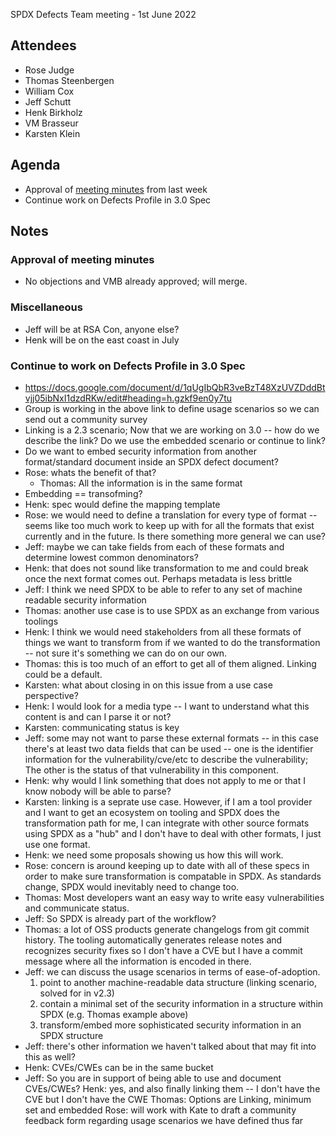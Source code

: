 SPDX Defects Team meeting - 1st June 2022

## Attendees
* Rose Judge
* Thomas Steenbergen
* William Cox
* Jeff Schutt
* Henk Birkholz
* VM Brasseur
* Karsten Klein

## Agenda
* Approval of [meeting minutes](https://github.com/spdx/meetings/pull/164) from last week
* Continue work on Defects Profile in 3.0 Spec

## Notes
### Approval of meeting minutes
* No objections and VMB already approved; will merge.

### Miscellaneous
* Jeff will be at RSA Con, anyone else?
* Henk will be on the east coast in July

### Continue to work on Defects Profile in 3.0 Spec
* https://docs.google.com/document/d/1qUgIbQbR3veBzT48XzUVZDddBtvjj05ibNxI1dzdRKw/edit#heading=h.gzkf9en0y7tu
* Group is working in the above link to define usage scenarios so we can send out a community survey
* Linking is a 2.3 scenario; Now that we are working on 3.0 -- how do we describe the link? Do we use the embedded scenario or continue to link?
* Do we want to embed security information from another format/standard document inside an SPDX defect document?
* Rose: whats the benefit of that?
  * Thomas: All the information is in the same format
* Embedding == transofming?
* Henk: spec would define the mapping template
* Rose: we would need to define a translation for every type of format -- seems like too much work to keep up with for all the formats that exist currently and in the future. Is there something more general we can use?
* Jeff: maybe we can take fields from each of these formats and determine lowest common denominators?
* Henk: that does not sound like transformation to me and could break once the next format comes out. Perhaps metadata is less brittle
* Jeff: I think we need SPDX to be able to refer to any set of machine readable security information
* Thomas: another use case is to use SPDX as an exchange from various toolings
* Henk: I think we would need stakeholders from all these formats of things we want to transform from if we wanted to do the transformation -- not sure it's something we can do on our own.
* Thomas: this is too much of an effort to get all of them aligned. Linking could be a default.
* Karsten: what about closing in on this issue from a use case perspective?
* Henk: I would look for a media type -- I want to understand what this content is and can I parse it or not?
* Karsten:  communicating status is key
* Jeff: some may not want to parse these external formats -- in this case there's at least two data fields that can be used -- one is the identifier information for the vulnerability/cve/etc to describe the vulnerability; The other is the status of that vulnerability in this component.
* Henk: why would I link something that does not apply to me or that I know nobody will be able to parse?
* Karsten: linking is a seprate use case. However, if I am a tool provider and I want to get an ecosystem on tooling and SPDX does the transformation path for me, I can integrate with other source formats using SPDX as a "hub" and I don't have to deal with other formats, I just use one format.
* Henk: we need some proposals showing us how this will work.
* Rose: concern is around keeping up to date with all of these specs in order to make sure transformation is compatable in SPDX. As standards change, SPDX would inevitably need to change too.
* Thomas: Most developers want an easy way to write easy vulnerabilities and communicate status.
* Jeff: So SPDX is already part of the workflow?
* Thomas: a lot of OSS products generate changelogs from git commit history. The tooling automatically generates release notes and recognizes security fixes so I don't have a CVE but I have a commit message where all the information is encoded in there.
* Jeff: we can discuss the usage scenarios in terms of ease-of-adoption.
  1. point to another machine-readable data structure (linking scenario, solved for in v2.3)
  2. contain a minimal set of the security information in a structure within SPDX (e.g. Thomas example above)
  3. transform/embed more sophisticated security information in an SPDX structure
* Jeff: there's other information we haven't talked about that may fit into this as well?
* Henk: CVEs/CWEs can be in the same bucket
* Jeff: So you are in support of being able to use and document CVEs/CWEs? Henk: yes, and also finally linking them -- I don't have the CVE but I don't have the CWE
Thomas: Options are Linking, minimum set and embedded
Rose: will work with Kate to draft a community feedback form regarding usage scenarios we have defined thus far

